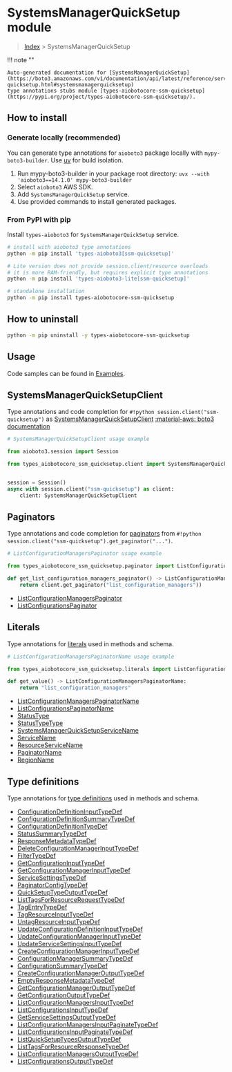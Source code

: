 # SystemsManagerQuickSetup module

> [Index](../README.md) > SystemsManagerQuickSetup


!!! note ""

    Auto-generated documentation for [SystemsManagerQuickSetup](https://boto3.amazonaws.com/v1/documentation/api/latest/reference/services/ssm-quicksetup.html#systemsmanagerquicksetup)
    type annotations stubs module [types-aiobotocore-ssm-quicksetup](https://pypi.org/project/types-aiobotocore-ssm-quicksetup/).

## How to install

### Generate locally (recommended)

You can generate type annotations for `aioboto3` package locally with `mypy-boto3-builder`.
Use [uv](https://docs.astral.sh/uv/getting-started/installation/) for build isolation.

1. Run mypy-boto3-builder in your package root directory: `uvx --with 'aioboto3==14.1.0' mypy-boto3-builder`
1. Select `aioboto3` AWS SDK.
1. Add `SystemsManagerQuickSetup` service.
1. Use provided commands to install generated packages.



### From PyPI with pip

Install `types-aioboto3` for `SystemsManagerQuickSetup` service.

```bash
# install with aioboto3 type annotations
python -m pip install 'types-aioboto3[ssm-quicksetup]'

# Lite version does not provide session.client/resource overloads
# it is more RAM-friendly, but requires explicit type annotations
python -m pip install 'types-aioboto3-lite[ssm-quicksetup]'

# standalone installation
python -m pip install types-aiobotocore-ssm-quicksetup
```



## How to uninstall

```bash
python -m pip uninstall -y types-aiobotocore-ssm-quicksetup
```

## Usage

Code samples can be found in [Examples](./usage.md).

## SystemsManagerQuickSetupClient

Type annotations and code completion for  `#!python session.client("ssm-quicksetup")` as [SystemsManagerQuickSetupClient](./client.md)
[:material-aws: boto3 documentation](https://boto3.amazonaws.com/v1/documentation/api/latest/reference/services/ssm-quicksetup.html#SystemsManagerQuickSetup.Client)

```python
# SystemsManagerQuickSetupClient usage example

from aioboto3.session import Session

from types_aiobotocore_ssm_quicksetup.client import SystemsManagerQuickSetupClient


session = Session()
async with session.client("ssm-quicksetup") as client:
    client: SystemsManagerQuickSetupClient
```


## Paginators

Type annotations and code completion for
[paginators](./paginators.md)
from `#!python session.client("ssm-quicksetup").get_paginator("...")`.

```python
# ListConfigurationManagersPaginator usage example

from types_aiobotocore_ssm_quicksetup.paginator import ListConfigurationManagersPaginator

def get_list_configuration_managers_paginator() -> ListConfigurationManagersPaginator:
    return client.get_paginator("list_configuration_managers"))
```

- [ListConfigurationManagersPaginator](./paginators.md#listconfigurationmanagerspaginator)
- [ListConfigurationsPaginator](./paginators.md#listconfigurationspaginator)








## Literals

Type annotations for [literals](./literals.md) used in methods and schema.

```python
# ListConfigurationManagersPaginatorName usage example

from types_aiobotocore_ssm_quicksetup.literals import ListConfigurationManagersPaginatorName

def get_value() -> ListConfigurationManagersPaginatorName:
    return "list_configuration_managers"
```

- [ListConfigurationManagersPaginatorName](./literals.md#listconfigurationmanagerspaginatorname)
- [ListConfigurationsPaginatorName](./literals.md#listconfigurationspaginatorname)
- [StatusType](./literals.md#statustype)
- [StatusTypeType](./literals.md#statustypetype)
- [SystemsManagerQuickSetupServiceName](./literals.md#systemsmanagerquicksetupservicename)
- [ServiceName](./literals.md#servicename)
- [ResourceServiceName](./literals.md#resourceservicename)
- [PaginatorName](./literals.md#paginatorname)
- [RegionName](./literals.md#regionname)




## Type definitions

Type annotations for [type definitions](./type_defs.md) used in methods and schema.

- [ConfigurationDefinitionInputTypeDef](./type_defs.md#configurationdefinitioninputtypedef)
- [ConfigurationDefinitionSummaryTypeDef](./type_defs.md#configurationdefinitionsummarytypedef)
- [ConfigurationDefinitionTypeDef](./type_defs.md#configurationdefinitiontypedef)
- [StatusSummaryTypeDef](./type_defs.md#statussummarytypedef)
- [ResponseMetadataTypeDef](./type_defs.md#responsemetadatatypedef)
- [DeleteConfigurationManagerInputTypeDef](./type_defs.md#deleteconfigurationmanagerinputtypedef)
- [FilterTypeDef](./type_defs.md#filtertypedef)
- [GetConfigurationInputTypeDef](./type_defs.md#getconfigurationinputtypedef)
- [GetConfigurationManagerInputTypeDef](./type_defs.md#getconfigurationmanagerinputtypedef)
- [ServiceSettingsTypeDef](./type_defs.md#servicesettingstypedef)
- [PaginatorConfigTypeDef](./type_defs.md#paginatorconfigtypedef)
- [QuickSetupTypeOutputTypeDef](./type_defs.md#quicksetuptypeoutputtypedef)
- [ListTagsForResourceRequestTypeDef](./type_defs.md#listtagsforresourcerequesttypedef)
- [TagEntryTypeDef](./type_defs.md#tagentrytypedef)
- [TagResourceInputTypeDef](./type_defs.md#tagresourceinputtypedef)
- [UntagResourceInputTypeDef](./type_defs.md#untagresourceinputtypedef)
- [UpdateConfigurationDefinitionInputTypeDef](./type_defs.md#updateconfigurationdefinitioninputtypedef)
- [UpdateConfigurationManagerInputTypeDef](./type_defs.md#updateconfigurationmanagerinputtypedef)
- [UpdateServiceSettingsInputTypeDef](./type_defs.md#updateservicesettingsinputtypedef)
- [CreateConfigurationManagerInputTypeDef](./type_defs.md#createconfigurationmanagerinputtypedef)
- [ConfigurationManagerSummaryTypeDef](./type_defs.md#configurationmanagersummarytypedef)
- [ConfigurationSummaryTypeDef](./type_defs.md#configurationsummarytypedef)
- [CreateConfigurationManagerOutputTypeDef](./type_defs.md#createconfigurationmanageroutputtypedef)
- [EmptyResponseMetadataTypeDef](./type_defs.md#emptyresponsemetadatatypedef)
- [GetConfigurationManagerOutputTypeDef](./type_defs.md#getconfigurationmanageroutputtypedef)
- [GetConfigurationOutputTypeDef](./type_defs.md#getconfigurationoutputtypedef)
- [ListConfigurationManagersInputTypeDef](./type_defs.md#listconfigurationmanagersinputtypedef)
- [ListConfigurationsInputTypeDef](./type_defs.md#listconfigurationsinputtypedef)
- [GetServiceSettingsOutputTypeDef](./type_defs.md#getservicesettingsoutputtypedef)
- [ListConfigurationManagersInputPaginateTypeDef](./type_defs.md#listconfigurationmanagersinputpaginatetypedef)
- [ListConfigurationsInputPaginateTypeDef](./type_defs.md#listconfigurationsinputpaginatetypedef)
- [ListQuickSetupTypesOutputTypeDef](./type_defs.md#listquicksetuptypesoutputtypedef)
- [ListTagsForResourceResponseTypeDef](./type_defs.md#listtagsforresourceresponsetypedef)
- [ListConfigurationManagersOutputTypeDef](./type_defs.md#listconfigurationmanagersoutputtypedef)
- [ListConfigurationsOutputTypeDef](./type_defs.md#listconfigurationsoutputtypedef)

